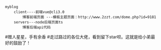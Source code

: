     myblog
        client----前端vue@cli3.0    
            博客前端页面 ---模板主题页面：http://www.2zzt.com/dome.php?id=9181
        servers---node后端页面ts
            博客后端api代码


#赠人星星，手有余香
#走过路过的各位大佬，看到留下star呗。这就是给小弟最好的鼓励了！

